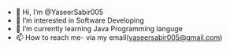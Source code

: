 - 👋 Hi, I’m @YaseerSabir005
- 👀 I’m interested in Software Developing
- 🌱 I’m currently learning Java Programming languge
- 📫 How to reach me- via my email(yaseersabir005@gmail.com)

<!---
YaseerSabir005/YaseerSabir005 is a ✨ special ✨ repository because its `README.md` (this file) appears on your GitHub profile.
You can click the Preview link to take a look at your changes.
--->
